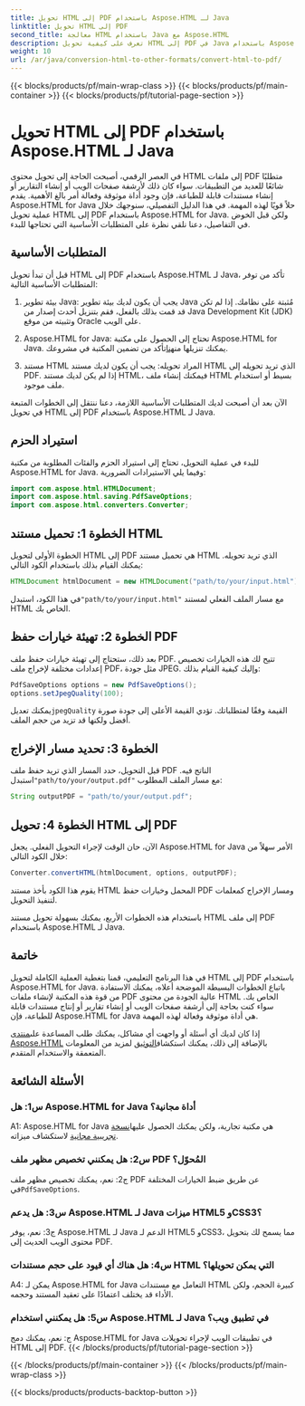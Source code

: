 ```yaml
---
title: تحويل HTML إلى PDF باستخدام Aspose.HTML لـ Java
linktitle: تحويل HTML إلى PDF
second_title: معالجة HTML باستخدام Java مع Aspose.HTML
description: تعرف على كيفية تحويل HTML إلى PDF في Java باستخدام Aspose.HTML. قم بإنشاء ملفات PDF عالية الجودة من محتوى HTML الخاص بك دون عناء.
weight: 10
url: /ar/java/conversion-html-to-other-formats/convert-html-to-pdf/
---
```


{{< blocks/products/pf/main-wrap-class >}}
{{< blocks/products/pf/main-container >}}
{{< blocks/products/pf/tutorial-page-section >}}

# تحويل HTML إلى PDF باستخدام Aspose.HTML لـ Java

في العصر الرقمي، أصبحت الحاجة إلى تحويل محتوى HTML إلى ملفات PDF متطلبًا شائعًا للعديد من التطبيقات. سواء كان ذلك لأرشفة صفحات الويب أو إنشاء التقارير أو إنشاء مستندات قابلة للطباعة، فإن وجود أداة موثوقة وفعالة أمر بالغ الأهمية. يقدم Aspose.HTML for Java حلاً قويًا لهذه المهمة. في هذا الدليل التفصيلي، سنوجهك خلال عملية تحويل HTML إلى PDF باستخدام Aspose.HTML for Java. ولكن قبل الخوض في التفاصيل، دعنا نلقي نظرة على المتطلبات الأساسية التي تحتاجها للبدء.

## المتطلبات الأساسية

قبل أن تبدأ تحويل HTML إلى PDF باستخدام Aspose.HTML لـ Java، تأكد من توفر المتطلبات الأساسية التالية:

1. بيئة تطوير Java: يجب أن يكون لديك بيئة تطوير Java مُثبتة على نظامك. إذا لم تكن قد قمت بذلك بالفعل، فقم بتنزيل أحدث إصدار من Java Development Kit (JDK) وتثبيته من موقع Oracle على الويب.

2.  Aspose.HTML for Java: تحتاج إلى الحصول على مكتبة Aspose.HTML for Java. يمكنك تنزيلها من[هنا](https://releases.aspose.com/html/java/)تأكد من تضمين المكتبة في مشروعك.

3. مستند HTML المراد تحويله: يجب أن يكون لديك مستند HTML الذي تريد تحويله إلى PDF. إذا لم يكن لديك مستند HTML، فيمكنك إنشاء ملف HTML بسيط أو استخدام ملف موجود.

الآن بعد أن أصبحت لديك المتطلبات الأساسية اللازمة، دعنا ننتقل إلى الخطوات المتبعة في تحويل HTML إلى PDF باستخدام Aspose.HTML لـ Java.

## استيراد الحزم

للبدء في عملية التحويل، تحتاج إلى استيراد الحزم والفئات المطلوبة من مكتبة Aspose.HTML for Java. وفيما يلي الاستيرادات الضرورية:

```java
import com.aspose.html.HTMLDocument;
import com.aspose.html.saving.PdfSaveOptions;
import com.aspose.html.converters.Converter;
```

## الخطوة 1: تحميل مستند HTML

الخطوة الأولى لتحويل HTML إلى PDF هي تحميل مستند HTML الذي تريد تحويله. يمكنك القيام بذلك باستخدام الكود التالي:

```java
HTMLDocument htmlDocument = new HTMLDocument("path/to/your/input.html");
```

 في هذا الكود، استبدل`"path/to/your/input.html"` مع مسار الملف الفعلي لمستند HTML الخاص بك.

## الخطوة 2: تهيئة خيارات حفظ PDF

بعد ذلك، ستحتاج إلى تهيئة خيارات حفظ ملف PDF. تتيح لك هذه الخيارات تخصيص إعدادات مختلفة لإخراج ملف PDF، مثل جودة JPEG. وإليك كيفية القيام بذلك:

```java
PdfSaveOptions options = new PdfSaveOptions();
options.setJpegQuality(100);
```

 يمكنك تعديل`jpegQuality` القيمة وفقًا لمتطلباتك. تؤدي القيمة الأعلى إلى جودة صورة أفضل ولكنها قد تزيد من حجم الملف.

## الخطوة 3: تحديد مسار الإخراج

 قبل التحويل، حدد المسار الذي تريد حفظ ملف PDF الناتج فيه. استبدل`"path/to/your/output.pdf"` مع مسار الملف المطلوب:

```java
String outputPDF = "path/to/your/output.pdf";
```

## الخطوة 4: تحويل HTML إلى PDF

الآن، حان الوقت لإجراء التحويل الفعلي. يجعل Aspose.HTML for Java الأمر سهلاً من خلال الكود التالي:

```java
Converter.convertHTML(htmlDocument, options, outputPDF);
```

يقوم هذا الكود بأخذ مستند HTML المحمل وخيارات حفظ PDF ومسار الإخراج كمعلمات لتنفيذ التحويل.

باستخدام هذه الخطوات الأربع، يمكنك بسهولة تحويل مستند HTML إلى ملف PDF باستخدام Aspose.HTML لـ Java.

## خاتمة

في هذا البرنامج التعليمي، قمنا بتغطية العملية الكاملة لتحويل HTML إلى PDF باستخدام Aspose.HTML for Java. باتباع الخطوات البسيطة الموضحة أعلاه، يمكنك الاستفادة من قوة هذه المكتبة لإنشاء ملفات PDF عالية الجودة من محتوى HTML الخاص بك. سواء كنت بحاجة إلى أرشفة صفحات الويب أو إنشاء تقارير أو إنتاج مستندات قابلة للطباعة، فإن Aspose.HTML for Java هي أداة موثوقة وفعالة لهذه المهمة.

 إذا كان لديك أي أسئلة أو واجهت أي مشاكل، يمكنك طلب المساعدة على[منتدى Aspose.HTML](https://forum.aspose.com/) بالإضافة إلى ذلك، يمكنك استكشاف[التوثيق](https://reference.aspose.com/html/java/) لمزيد من المعلومات المتعمقة والاستخدام المتقدم.

## الأسئلة الشائعة

### س1: هل Aspose.HTML for Java أداة مجانية؟
   
 A1: Aspose.HTML for Java هي مكتبة تجارية، ولكن يمكنك الحصول عليها[نسخة تجريبية مجانية](https://releases.aspose.com/) لاستكشاف ميزاته.

### س2: هل يمكنني تخصيص مظهر ملف PDF المُحوّل؟

 ج2: نعم، يمكنك تخصيص مظهر ملف PDF عن طريق ضبط الخيارات المختلفة في`PdfSaveOptions`.

### س3: هل يدعم Aspose.HTML لـ Java ميزات HTML5 وCSS3؟

ج3: نعم، يوفر Aspose.HTML لـ Java الدعم لـ HTML5 وCSS3، مما يسمح لك بتحويل محتوى الويب الحديث إلى PDF.

### س4: هل هناك أي قيود على حجم مستندات HTML التي يمكن تحويلها؟

A4: يمكن لـ Aspose.HTML for Java التعامل مع مستندات HTML كبيرة الحجم، ولكن الأداء قد يختلف اعتمادًا على تعقيد المستند وحجمه.

### س5: هل يمكنني استخدام Aspose.HTML لـ Java في تطبيق ويب؟

ج: نعم، يمكنك دمج Aspose.HTML for Java في تطبيقات الويب لإجراء تحويلات HTML إلى PDF.
{{< /blocks/products/pf/tutorial-page-section >}}

{{< /blocks/products/pf/main-container >}}
{{< /blocks/products/pf/main-wrap-class >}}

{{< blocks/products/products-backtop-button >}}

